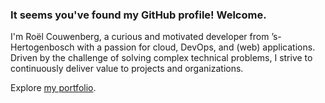 ### It seems you've found my GitHub profile! Welcome.

I'm Roël Couwenberg, a curious and motivated developer from ’s-Hertogenbosch with a passion for cloud, DevOps, and (web) applications. Driven by the challenge of solving complex technical problems, I strive to continuously deliver value to projects and organizations.

Explore [my portfolio](https://roelc.me).
